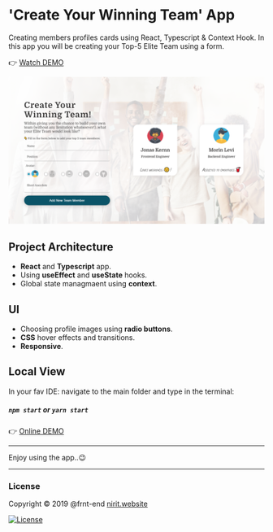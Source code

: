 # 'Create Your Winning Team' App

Creating members profiles cards using React, Typescript & Context Hook.
 In this app you will be creating your Top-5 Elite Team using a form.

👉 [Watch DEMO](https://frnt-end.github.io/React-Typescript-Context/)

![Create List Form](<src/Img/bg-small.png> "Create List Form")

##  Project Architecture

* **React** and **Typescript** app.
* Using **useEffect** and **useState** hooks.
* Global state managmaent using **context**.

##  UI

* Choosing profile images using **radio buttons**.
* **CSS** hover effects and transitions.
* **Responsive**.

##  Local View

In your fav IDE: navigate to the main folder and type in the terminal:
##### `npm start` or  `yarn start`

👉 [Online DEMO](https://frnt-end.github.io/React-Typescript-Context/)

***
Enjoy using the app..😉
***

### License

Copyright © 2019 @frnt-end
[nirit.website](https:///nirit.website)

[![License](https://img.shields.io/badge/License-Apache%202.0-blue.svg)](https://opensource.org/licenses/Apache-2.0)